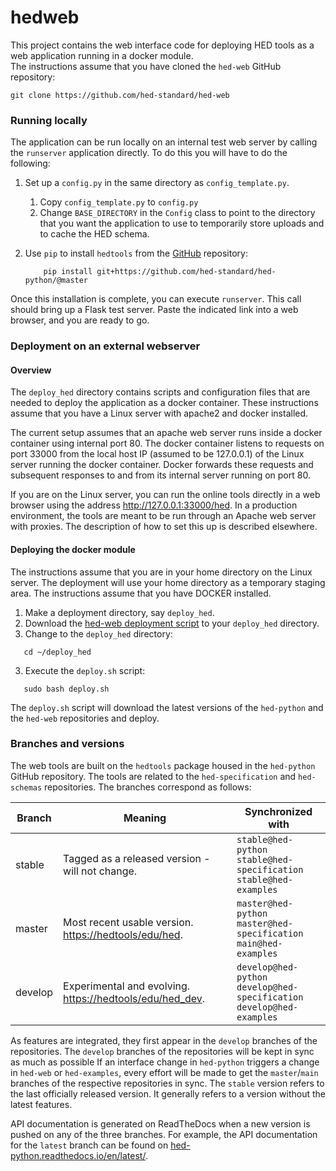 # hedweb

This project contains the web interface code for deploying HED tools as a web application running in a docker module.   
The instructions assume that you have cloned the 
`hed-web` GitHub repository:

```
git clone https://github.com/hed-standard/hed-web
```


### Running locally
The application can be run locally on an internal test web server by calling 
the `runserver` application directly.
To do this you will have to do the following:

1. Set up a `config.py` in the same directory as `config_template.py`. 
   1.  Copy `config_template.py` to `config.py`
   2.  Change `BASE_DIRECTORY` in the `Config` class to point to the directory that
       you want the application to use to temporarily store uploads and to cache the
       HED schema.
2. Use `pip` to install `hedtools` from the 
[GitHub](https://github.com/hed-standard/hed-python) repository:

   ```
       pip install git+https://github.com/hed-standard/hed-python/@master
   ```

Once this installation is complete, you can execute `runserver`.
This call should bring up a Flask test server.
Paste the indicated link into a web browser, and you are ready to go.

### Deployment on an external webserver

#### Overview
The `deploy_hed` directory contains scripts and configuration files that are needed
to deploy the application as a docker container.
These instructions assume that you have a Linux server with apache2 and docker installed.  

The current setup assumes that an apache web server runs inside a docker container
using internal port 80.
The docker container listens to requests on port 33000 from the local host IP
(assumed to be 127.0.0.1) of the Linux server running the docker container.
Docker forwards these requests and subsequent responses to and from its
internal server running on port 80.

If you are on the Linux server, you can run the online tools directly in a web 
browser using the address http://127.0.0.1:33000/hed.
In a production environment, the tools are meant to be run through an Apache web server with proxies.
The description of how to set this up is described elsewhere.

#### Deploying the docker module

The instructions assume that you are in your home directory on the Linux server.
The deployment will use your home directory as a temporary staging area.
The instructions assume that you have DOCKER installed.

1. Make a deployment directory, say `deploy_hed`.
2. Download the
[hed-web deployment script](https://raw.githubusercontent.com/hed-standard/hed-web/master/deploy_hed/deploy.sh)
to your `deploy_hed` directory.
3. Change to the `deploy_hed` directory:

```  
   cd ~/deploy_hed
```
3.  Execute the `deploy.sh` script:

```  
   sudo bash deploy.sh
```

The `deploy.sh` script will download the latest versions of the `hed-python`
and the `hed-web` repositories and deploy.

### Branches and versions

The web tools are built on the `hedtools` package housed in the `hed-python`
GitHub repository.
The tools are related to the `hed-specification` and `hed-schemas` repositories.
The branches correspond as follows:

| Branch |  Meaning | Synchronized with |
| ------ | -------- | ------------------ |
| stable | Tagged as a released version - will not change. | `stable@hed-python`<br/>`stable@hed-specification`<br/>`stable@hed-examples` |
| master | Most recent usable version.<br/>[https://hedtools/edu/hed](https://hedtools/edu/hed). | `master@hed-python`<br/>`master@hed-specification`<br/>`main@hed-examples` |
| develop | Experimental and evolving.<br/>[https://hedtools/edu/hed_dev](https://hedtools/edu/hed_dev). | `develop@hed-python`<br/>`develop@hed-specification`<br/>`develop@hed-examples` |

As features are integrated, they first appear in the `develop` branches of the
repositories.
The `develop` branches of the repositories will be kept in sync as much as possible
If an interface change in `hed-python` triggers a change in `hed-web` or `hed-examples`,
every effort will be made to get the `master`/`main` branches of the respective repositories in
sync.
The `stable` version refers to the last officially released version.
It generally refers to a version without the latest features.

API documentation is generated on ReadTheDocs when a new version is
pushed on any of the three branches. For example, the API documentation for the
`latest` branch can be found on [hed-python.readthedocs.io/en/latest/](hed-python.readthedocs.io/en/latest/).  
